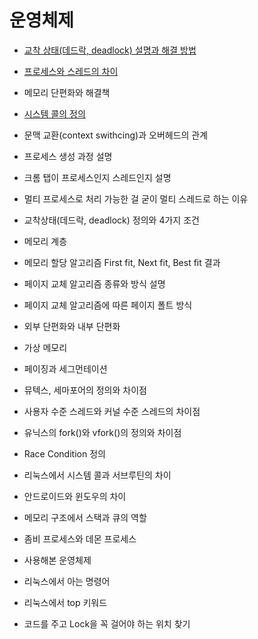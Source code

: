 # 운영체제

* [교착 상태(데드락, deadlock) 설명과 해결 방법](https://github.com/1r2b3l/Technical_Interview_Archive/blob/main/%EC%9A%B4%EC%98%81%EC%B2%B4%EC%A0%9C/%EA%B5%90%EC%B0%A9%20%EC%83%81%ED%83%9C(%EB%8D%B0%EB%93%9C%EB%9D%BD%2C%20deadlock)%20%EC%84%A4%EB%AA%85%EA%B3%BC%20%ED%95%B4%EA%B2%B0%20%EB%B0%A9%EB%B2%95.md)

 

* [프로세스와 스레드의 차이](https://github.com/1r2b3l/Technical_Interview_Archive/blob/main/%EC%9A%B4%EC%98%81%EC%B2%B4%EC%A0%9C/%ED%94%84%EB%A1%9C%EC%84%B8%EC%8A%A4%EC%99%80%20%EC%8A%A4%EB%A0%88%EB%93%9C%EC%9D%98%20%EC%B0%A8%EC%9D%B4.md)




* 메모리 단편화와 해결책



* [시스템 콜의 정의](https://github.com/1r2b3l/Technical_Interview_Archive/blob/main/%EC%9A%B4%EC%98%81%EC%B2%B4%EC%A0%9C/%EC%8B%9C%EC%8A%A4%ED%85%9C%20%EC%BD%9C%EC%9D%B4%EB%9E%80.md)



* 문맥 교환(context swithcing)과 오버헤드의 관계



* 프로세스 생성 과정 설명



* 크롬 탭이 프로세스인지 스레드인지 설명



* 멀티 프로세스로 처리 가능한 걸 굳이 멀티 스레드로 하는 이유



* 교착상태(데드락, deadlock) 정의와 4가지 조건



* 메모리 계층




* 메모리 할당 알고리즘 First fit, Next fit, Best fit 결과



* 페이지 교체 알고리즘 종류와 방식 설명



* 페이지 교체 알고리즘에 따른 페이지 폴트 방식



* 외부 단편화와 내부 단편화



* 가상 메모리



* 페이징과 세그먼테이션



* 뮤텍스, 세마포어의 정의와 차이점



* 사용자 수준 스레드와 커널 수준 스레드의 차이점



* 유닉스의 fork()와 vfork()의 정의와 차이점



* Race Condition 정의



* 리눅스에서 시스템 콜과 서브루틴의 차이



- 안드로이드와 윈도우의 차이




- 메모리 구조에서 스택과 큐의 역할



* 좀비 프로세스와 데몬 프로세스



- 사용해본 운영체제



- 리눅스에서 아는 명령어



- 리눅스에서 top 키워드



- 코드를 주고 Lock을 꼭 걸어야 하는 위치 찾기
